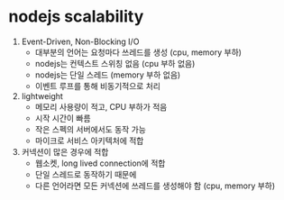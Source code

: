 # nodejs scalability

1. Event-Driven, Non-Blocking I/O
   - 대부분의 언어는 요청마다 쓰레드를 생성 (cpu, memory 부하)
   - nodejs는 컨텍스트 스위칭 없음 (cpu 부하 없음)
   - nodejs는 단일 스레드 (memory 부하 없음)
   - 이벤트 루프를 통해 비동기적으로 처리
2. lightweight
   - 메모리 사용량이 적고, CPU 부하가 적음
   - 시작 시간이 빠름
   - 작은 스펙의 서버에서도 동작 가능
   - 마이크로 서비스 아키텍처에 적합
3. 커넥션이 많은 경우에 적합
   - 웹소켓, long lived connection에 적합
   - 단일 스레드로 동작하기 때문에
   - 다른 언어라면 모든 커넥션에 쓰레드를 생성해야 함 (cpu, memory 부하)
